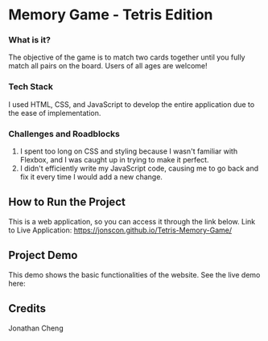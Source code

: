 # Memory Game - Tetris Edition

### What is it?
The objective of the game is to match two cards together until you fully match all pairs on the board. Users of all ages are welcome!

### Tech Stack
I used HTML, CSS, and JavaScript to develop the entire application due to the ease of implementation.

### Challenges and Roadblocks
1. I spent too long on CSS and styling because I wasn't familiar with Flexbox, and I was caught up in trying to make it perfect.
2. I didn't efficiently write my JavaScript code, causing me to go back and fix it every time I would add a new change.

## How to Run the Project
This is a web application, so you can access it through the link below.
Link to Live Application: https://jonscon.github.io/Tetris-Memory-Game/

## Project Demo
This demo shows the basic functionalities of the website. See the live demo here: 

## Credits
Jonathan Cheng
